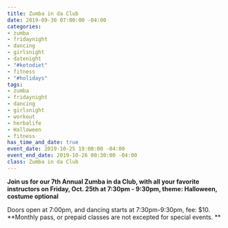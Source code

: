 ```yaml
---
title: Zumba in da Club
date: 2019-09-30 07:00:00 -04:00
categories:
- zumba
- fridaynight
- dancing
- girlsnight
- datenight
- "#ketodiet"
- fitness
- "#holidays"
tags:
- zumba
- fridaynight
- dancing
- girlsnight
- workout
- herbalife
- Halloween
- fitness
has_time_and_date: true
event_date: 2019-10-25 19:00:00 -04:00
event_end_date: 2019-10-26 00:30:00 -04:00
class: Zumba in da Club
---
```


**Join us for our 7th Annual Zumba in da Club, with all your favorite instructors on Friday, Oct. 25th at 7:30pm - 9:30pm, theme: Halloween, costume optional**


Doors open at 7:00pm, and dancing starts at 7:30pm-9:30pm, 
fee: $10.
**Monthly pass, or prepaid classes are not excepted for special events. **